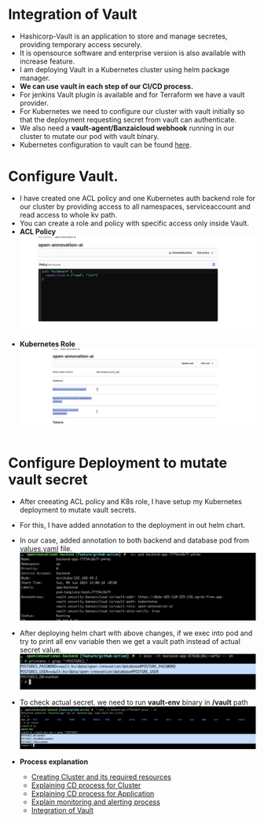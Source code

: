 # Integration of Vault
- Hashicorp-Vault is an application to store and manage secretes, providing temporary access securely.
- It is opensource software and enterprise version is also available with increase feature.
- I am deploying Vault in a Kubernetes cluster using helm package manager.
- **We can use vault in each step of our CI/CD process.**
- For jenkins Vault plugin is available and for Terraform we have a vault provider.
- For Kubernetes we need to configure our cluster with vault initially so that the deployment requesting secret from vault can authenticate.
- We also need a **vault-agent/Banzaicloud webhook** running in our cluster to mutate our pod with vault binary.
- Kubernetes configuration to vault can be found [here](/cluster-setup/post-init-cluster/main.tf).

# Configure Vault.
- I have created one ACL policy and one Kubernetes auth backend role for our cluster by providing access to all namespaces, serviceaccount and read access to whole kv path.
- You can create a role and policy with specific access only inside Vault.
- **ACL Policy**
![Policy](/assets/vault/policy.png) <br><br>
- **Kubernetes Role**
![Role](/assets/vault/role.png)<br><br>

# Configure Deployment to mutate vault secret
- After creeating ACL policy and K8s role, I have setup my Kubernetes deployment to mutate vault secrets.
- For this, I have added annotation to the deployment in out helm chart.
- In our case, added annotation to both backend and database pod from [values.yaml](https://github.com/tanmay6414/openinnovationai-backend/blob/01e2d23eb30214b44c4239e1eb05ca405d90a78f/charts/backend/values.yaml#L24-L29) file.
![Annotation](/assets/vault/annotation.png)<br>
- After deploying helm chart with above changes, if we exec into pod and try to print all env variable then we get a vault path instead of actual secret value.
![path](/assets/vault/path.png)<br>
- To check actual secret. we need to run **vault-env** binary in **/vault** path
![secret](/assets/vault/secret.png)


- **Process explanation**
  - [Creating Cluster and its required resources](/ClusterSetup.md)
  - [Explaining CD process for Cluster](/ClusterDeploymentCD.md)
  - [Explaining CD process for Application](/AppDeploymentCD.md)
  - [Explain monitoring and alerting process](/Monitoring.md)
  - [Integration of Vault](/VAULT.md)